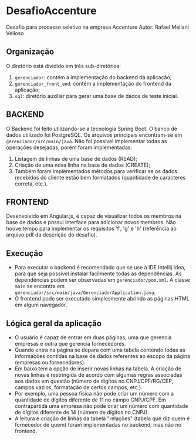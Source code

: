# DesafioAccenture
Desafio para processo seletivo na empresa Accenture
Autor: Rafael Meliani Velloso

## Organização
O diretório está dividido em três sub-diretórios:
  1. `gerenciador`: contém a implementação do backend da aplicação;
  2. `gerenciador_front_end`: contém a implementação do frontend da aplicação;
  3. `sql`: diretório auxiliar para gerar uma base de dados de teste inicial.

## BACKEND
O Backend foi feito utilizando-se a tecnologia Spring Boot. O banco de dados utilizado foi PostgreSQL. Os arquivos principais encontram-se em `gerenciador/src/main/java`.
Não foi possível implementar todas as operações desejadas, porém foram implementadas:
  1. Listagem de linhas de uma base de dados (READ);
  2. Criação de uma nova linha na base de dados (CREATE);
  3. Também foram implementados métodos para verificar se os dados recebidos do cliente estão bem formatados (quantidade de caracteres correta, etc.).

## FRONTEND
Desenvolvido em Angular.js, é capaz de visualizar todos os membros na base de dados e possui interface para adicionar novos membros.
Não houve tempo para implementar os requisitos 'f', 'g' e 'h' (referência ao arquivo pdf da descrição do desafio). 

## Execução
- Para executar o backend é recomendado que se use a IDE Intellij Idea, para que seja possível instalar facilmente todas as dependências. As dependências podem ser observadas em `gerenciador/pom.xml`. A classe `main` se encontra em `gerenciador/src/main/java/GerenciadorApplication.java`.
- O frontend pode ser executado simplesmente abrindo as páginas HTML em algum navegador.

## Lógica geral da aplicação
- O usuário é capaz de entrar em duas páginas, uma que gerencia empresas e outra que gerencia fornecedores.
- Quando entra na página se depara com uma tabela contendo todas as informações contidas na base de dados referentes ao escopo da página (empresas ou fornecedores).
- Em baixo tem a opção de inserir novas linhas na tabela. A criação de novas linhas é restringida de acordo com algumas regras associadas aos dados em questão (número de digítos no CNPJ/CPF/RG/CEP, campos vazios, formatação de certos campos, etc.).
- Por exemplo, uma pessoa física não pode criar um número com a quantidade de dígitos diferente de 11 no campo CNPJ/CPF. Em contrapartida uma empresa não pode criar um número com quantidade de dígitos diferente de 14 (número de dígitos no CNPJ).
- A leitura e criação de linhas da tabela "relações" (tabela que diz quem é fornecedor de quem) foram implementadas no backend, mas não no frontend.
